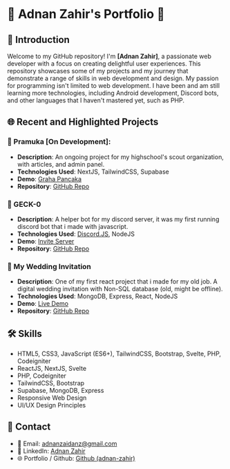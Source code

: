 # 🌟 Adnan Zahir's Portfolio 🌟

## 🚀 Introduction

Welcome to my GitHub repository! I'm **[Adnan Zahir]**, a passionate web developer with a focus on creating delightful user experiences. This repository showcases some of my projects and my journey that demonstrate a range of skills in web development and design. My passion for programming isn't limited to web development. I have been and am still learning more technologies, including Android development, Discord bots, and other languages that I haven't mastered yet, such as PHP.

## 🌐 Recent and Highlighted Projects

### 📁 Pramuka [On Development]: 

- **Description**: An ongoing project for my highschool's scout organization, with articles, and admin panel.
- **Technologies Used**: NextJS, TailwindCSS, Supabase
- **Demo**: [Graha Pancaka](https://grahapancaka.vercel.app)
- **Repository**: [GitHub Repo](https://github.com/adnan-zahir/pramuka)

### 📁 GECK-0

- **Description**: A helper bot for my discord server, it was my first running discord bot that i made with javascript. 
- **Technologies Used**: [Discord.JS](https://discord.js.org/), NodeJS
- **Demo**: [Invite Server](https://discord.com/oauth2/authorize?client_id=1118956155167834224&permissions=8&integration_type=0&scope=applications.commands+bot)
- **Repository**: [GitHub Repo](https://github.com/adnan-zahir/geck-0)

### 📁 My Wedding Invitation

- **Description**: One of my first react project that i made for my old job. A digital wedding invitation with Non-SQL database (old, might be offline).
- **Technologies Used**: MongoDB, Express, React, NodeJS
- **Demo**: [Live Demo](https://my-wedding-invitation.netlify.app/)
- **Repository**: [GitHub Repo](https://github.com/adnan-zahir/my-wedding)

## 🛠️ Skills

- HTML5, CSS3, JavaScript (ES6+), TailwindCSS, Bootstrap, Svelte, PHP, Codeigniter
- ReactJS, NextJS, Svelte
- PHP, Codeigniter
- TailwindCSS, Bootstrap
- Supabase, MongoDB, Express
- Responsive Web Design
- UI/UX Design Principles

## 📧 Contact

- 📧 Email: [adnanzaidanz@gmail.com](mailto:adnanzaidanz@gmail.com)
- 🔗 LinkedIn: [Adnan Zahir](https://www.linkedin.com/in/adnan-zahir-9a19a9197/)
- 🌐 Portfolio / Github: [Github (adnan-zahir)](https://github.com/adnan-zahir)
